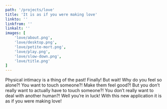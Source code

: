 ```yaml
---
path: '/projects/love'
title: 'It is as if you were making love'
linkto: ''
linkfrom: ''
linkalt: ''
images: [
	'love/about.png',
	'love/desktop.png',
	'love/petite-mort.png',
	'love/play.png',
	'love/slow-down.png',
	'love/title.png'
]
---
```


Physical intimacy is a thing of the past! Finally! But wait! Why do you feel so alone?! You want to touch someone?! Make them feel good?! But you don’t really want to actually have to touch someone?! You don’t really want to deal with another human?! Well you’re in luck! With this new application it is as if you were making love!
